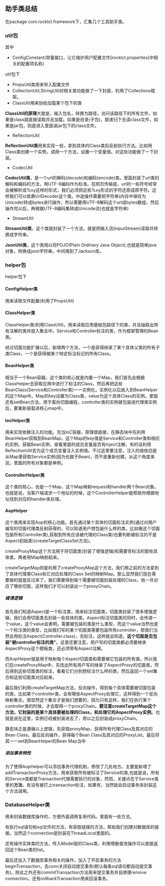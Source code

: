 ## 助手类总结
在package com.rocklct.framework下，汇集几个工具助手类。


### util包
其中

 - ConfigConstant(常量接口，让它维护用户配置文件\[rocklct.properties\]中相关的配置项名称)


util包下
 - PropsUtil类用来导入配置文件
 - CollectionUtil,StringUtil对相关类功能做了一下封装，利用了Collections框架。
 - ClassUtil用来协助加载某个包下的类

 **ClassUtil的原理**大致是，输入包名，转换为路径，访问该路径下的所有文件，如果是class就直接读取并且加载。如果是目录(子包)，就递归下去读class文件，如果是jar包，则是进入里面读jar包下的class文件。

 - ReflectionUtil

 **ReflectionUtil类**用来实现一些，拿到具体的Class类后反射执行方法。比如用Class类创建一个实例，调用一个方法，设置一个变量值。对这些功能做了一下封装。

  -  CodecUtil

**CodecUtil类**，是一个url的解码(decode)和编码(encode)类。里面封装了url类的解码和编码的方法，用UTF-8编码作为标准。在网页传输是，url的一些符号经常会被解析成%xy这样的形式，我们必须把这些%xy形式的字符还原成原字符。这样我们可以依靠UrlDecoder这个类。中途操作需要把字符串(内存中保存为Unicode)转成bytes进行操作，所以需要用UTF-8解码这个url成bytes数组，然后操作完以后，再根据UTF-8编码集转成Unicode流(也就是字符串)

-  StreamUtil

**StreamUtil类**，这个类就封装了一个方法，就是把输入流(inputStream)读取并转换成字符串。

**JsonUtil类**，这个类用以将POJO(Plain Ordinary Java Object),也就是简单java对象，转换成json字符串。中间用到了Jackson库。

### helper包


helper包下
#### ConfigHelper类
用来读取文件配置(利用了PropsUtil)

#### ClassHelper类
ClassHelper类(利用ClassUtil)，用来读取应用基础包路径下的类，并且抽取出带有注解的类并放入集合中。Service和Controller标注的类，作为框架管理的Bean类。

经过切面功能扩展以后，新增两个方法，一个是获得继承了某个具体父类的所有子类Class，一个是获得被某个特定标注标记的所有Class。

#### BeanHelper类
相当于一个Bean容器，这个类的核心就是内置一个Map，我们首先会根据ClassHelper去获取应用中进行了标注的Class，然后再把这些BeanClass(Service和Controller类)一一实例化，实例化以后放入到BeanHelper的这个Map中。Map的key设置为Class类，value为这个具体Class的实例。里面还有setBean方法，用于面向切面编程，controller类的实例被包装成代理类实例后，要重新装载进核心map中。

#### IocHelper类
用来实现依赖注入的功能。充当IoC容器，原理很直接，在静态块中先利用BeanHelper获取到BeanMap，这个Map的key值是Service和Controller类和相应的实例。获取Bean实例，查看里面的成员变量是否有Inject注解，有的话利用ReflectionUtil去为这个成员变量注入实例值。不过这里要注意，注入的值依旧是从Map里获取Service实例(因为也属于Bean)，而不是重新创建。从这个角度来说，里面的所有对象都是单例。

#### ControllerHelper类
这个类的核心，也是一个Map，这个Map映射request和handler两个Bean对象。也就是说，当客户端请求一个地址的时候，这个ControllerHelper能帮助你根据地址找到对应的handler来处理。

#### AopHelper
这个类用来实现Aop的核心功能。首先通过某个具体的切面标注实例(通过对用户编写的切面代理类反射获得的，可以知道用户想包装什么样的类，比如像这个切面包装所有Controller类),获取到所有应该被代理的Class类(也要判断被标注的不是Aspect初始类)(createTargetClassSet方法)。

createProxyMap这个方法用于将切面类(封装了增强逻辑)和需要背标注的那些具体类，两者用Map映射起来。

createTargetMap则是利用了createProxyMap这个方法，我们用之前的方法拿到了具体代理类Class和它对应处理的Class Set的映射Map。那么显然我们现在需要做的就是反过来了，我们需要得到每个需要被切面封装处理的Class，他一共对应了哪些切面，这样我们才可以封装出一个proxyChain。

##### 缕清逻辑
首先我们知道Aspect是一个标注类，用来标注切面类，切面类封装了很多增强逻辑，我们会用切面类去封装一些具体的类。Aspect标注切面类的同时，会传递一个value，这个value会表明，需要被包装的类是什么类型，而这个value当然也是一个标注类的类型，比如我们写的某个切面类需要包装所有controller，那我们当然会用标注Aspect(Controller.class)，去标注，这样就会知道，**这个切面是去包装"被controller标注的类"**。这里还要注意，用户写的切面类都必须要继承AspectProxy这个模板类，还必须带有Aspect注解。

而AopHelper就是用于映射每个Aspect切面类和需要被它包装的所有类。所以我们在createProxyMap中，先找出所有用户写的继承了AspectProxy的切面类，然后得到这些切面类的标注，看看它们分别想标注什么样的类，然后返回一个set集合和这些切面类对应起来。

最后我们利用createTargetMap方法，反向操作，得到每个具体需要被切面包装的类，比如某个controller类，会有哪些AspectProxy处理它，这样得到一个反向映射集合。很显然这个集合才是我们想要的，因为只有这样，我们在执行某个controller类的时候，才会取得一个proxyChain。**要注意createTargetMap这个方法，它封装的是某个具体要被处理的Class，和处理它的AspectProxy实例**。也就是说在这里，实例已经被封装进去了，用以之后封装成proxyChain。


静态块正是遵循以上逻辑，先获取proxyMap，获得所有代理Class及其对应的Bean Class，最后反向操作，获得每个Bean Class及其对应的ProxyList。最后将其一一set到BeanHelper的Bean Map当中

##### 添加事务特性
为了使得AopHelper可以添加事务代理机制，修改了几处地方。主要是新增了addTransactionProxy方法，用来获取所有被标注了Service的类,也就是说，所有的Service类都是Transaction代理需要执行的对象，然而，关键点在于Service类里的**方法**，有没有被打上transaction标注，如果有，当然就会启动事务来封装这个方法调用。

### DatabaseHelper类
用来封装数据库操作的，方便外面调用复用代码。里面有一些方法。

有执行sql语句和sql文件的方法，有获取链接的方法，帮助我们创建对数据库的链接。当然这个connection是封装在ThreadLocal里面的。

还有操作实体类的方法，传入Model层的Class类，利用增删查改操作可以直接返回这个Bean类的list。

最后还加入了数据库事务相关的操作，加入了开启事务的方法beginTransaction，去conn关闭自动提交事务(默认每条sql语句都自动提交事务)。除此之外还有commitTransaction方法用来提交事务并且顺便remove connection。还有rollbackTransaction用来回滚事务。
